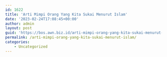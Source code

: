 ```yaml
---
id: 1622
title: 'Arti Mimpi Orang Yang Kita Sukai Menurut Islam'
date: '2023-02-24T17:08:45+00:00'
author: admin
layout: post
guid: 'https://bos.awn.biz.id/arti-mimpi-orang-yang-kita-sukai-menurut-islam/'
permalink: /arti-mimpi-orang-yang-kita-sukai-menurut-islam/
categories:
    - Uncategorized
---
```


